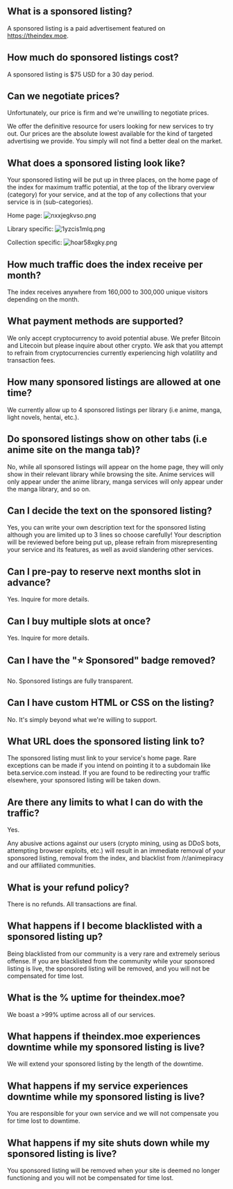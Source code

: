 ## What is a sponsored listing?

A sponsored listing is a paid advertisement featured on https://theindex.moe.


## How much do sponsored listings cost?

A sponsored listing is $75 USD for a 30 day period.

## Can we negotiate prices?

Unfortunately, our price is firm and we're unwilling to negotiate prices. 

We offer the definitive resource for users looking for new services to try out. Our prices are the absolute lowest available for the kind of targeted advertising we provide. You simply will not find a better deal on the market.

## What does a sponsored listing look like?

Your sponsored listing will be put up in three places, on the home page of the index for maximum traffic potential, at the top of the library overview (category) for your service, and at the top of any collections that your service is in (sub-categories).

Home page:
![nxxjegkvso.png](https://i.imgur.com/UgjHT4X.png)

Library specific:
![1yzcis1mlq.png](https://i.imgur.com/BpvlvEb.png)

Collection specific:
![hoar58xgky.png](https://i.imgur.com/BoGNjUv.png)


## How much traffic does the index receive per month?

The index receives anywhere from 160,000 to 300,000 unique visitors depending on the month.


## What payment methods are supported?

We only accept cryptocurrency to avoid potential abuse. We prefer Bitcoin and Litecoin but please inquire about other crypto. We ask that you attempt to refrain from cryptocurrencies currently experiencing high volatility and transaction fees.


## How many sponsored listings are allowed at one time?

We currently allow up to 4 sponsored listings per library (i.e anime, manga, light novels, hentai, etc.).

## Do sponsored listings show on other tabs (i.e anime site on the manga tab)? 

No, while all sponsored listings will appear on the home page, they will only show in their relevant library while browsing the site. Anime services will only appear under the anime library, manga services will only appear under the manga library, and so on.

## Can I decide the text on the sponsored listing?

Yes, you can write your own description text for the sponsored listing although you are limited up to 3 lines so choose carefully! Your description will be reviewed before being put up, please refrain from misrepresenting your service and its features, as well as avoid slandering other services.

## Can I pre-pay to reserve next months slot in advance?
Yes. Inquire for more details.

## Can I buy multiple slots at once?
Yes. Inquire for more details.

## Can I have the "⭐ Sponsored" badge removed?
No. Sponsored listings are fully transparent.

## Can I have custom HTML or CSS on the listing?
No. It's simply beyond what we're willing to support.

## What URL does the sponsored listing link to?
The sponsored listing must link to your service's home page. Rare exceptions can be made if you intend on pointing it to a subdomain like beta.service.com instead. If you are found to be redirecting your traffic elsewhere, your sponsored listing will be taken down.

## Are there any limits to what I can do with the traffic?
Yes. 

Any abusive actions against our users (crypto mining, using as DDoS bots, attempting browser exploits, etc.) will result in an immediate removal of your sponsored listing, removal from the index, and blacklist from /r/animepiracy and our affiliated communities.

## What is your refund policy?
There is no refunds. All transactions are final.

## What happens if I become blacklisted with a sponsored listing up?

Being blacklisted from our community is a very rare and extremely serious offense. If you are blacklisted from the community while your sponsored listing is live, the sponsored listing will be removed, and you will not be compensated for time lost.


## What is the % uptime for theindex.moe?

We boast a >99% uptime across all of our services.

## What happens if theindex.moe experiences downtime while my sponsored listing is live?

We will extend your sponsored listing by the length of the downtime.

## What happens if my service experiences downtime while my sponsored listing is live?

You are responsible for your own service and we will not compensate you for time lost to downtime.

## What happens if my site shuts down while my sponsored listing is live?

You sponsored listing will be removed when your site is deemed no longer functioning and you will not be compensated for time lost.